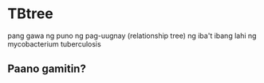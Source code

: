 # TBtree
pang gawa ng puno ng pag-uugnay (relationship tree) ng iba't ibang lahi ng mycobacterium tuberculosis

## Paano gamitin?
